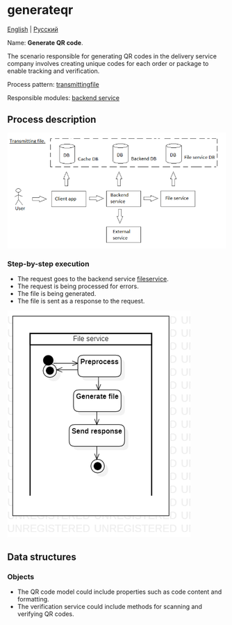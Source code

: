 # generateqr

[English](generateqr.md) | [Русский](generateqr.ru.md)

Name: **Generate QR code**.

The scenario responsible for generating QR codes in the delivery service company involves creating unique codes for each order or package to enable tracking and verification. 

Process pattern: [transmittingfile](../../processpatterns/transmittingfile.md)

Responsible modules: [backend service](../../backend/fileservice.md)

## Process description

![transmittingfile_overall](../../img/transmittingfile_overall.png)

### Step-by-step execution

- The request goes to the backend service [fileservice](../../backend/fileservice.ru.md).
- The request is being processed for errors.
- The file is being generated.
- The file is sent as a response to the request.

![fileservice.getpdf](../../img/activitydiagrams/fileservice.getpdf.png)

## Data structures

### Objects 

- The QR code model could include properties such as code content and formatting. 
- The verification service could include methods for scanning and verifying QR codes.

